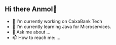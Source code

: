## Hi there Anmol👋

- 🔭 I’m currently working on CaixaBank Tech
- 🌱 I’m currently learning Java for Microservices.
- 💬 Ask me about ...
- 📫 How to reach me: ...

